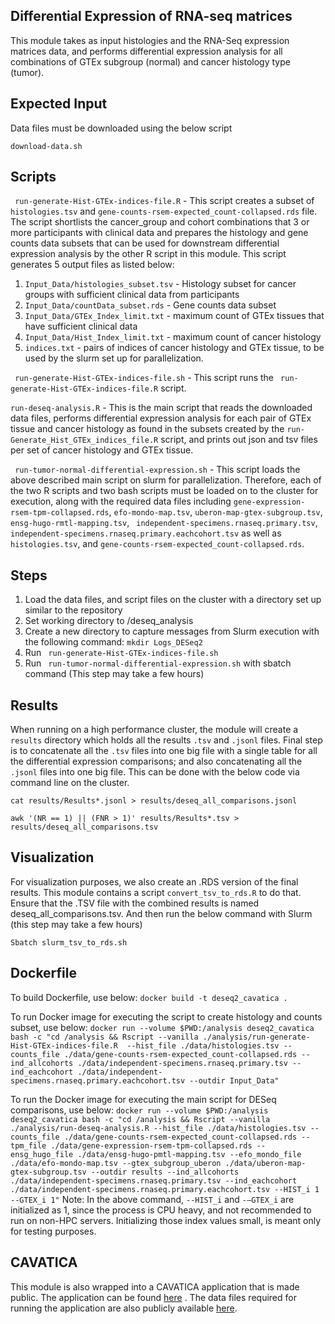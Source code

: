 ## Differential Expression of RNA-seq matrices


This module takes as input histologies and the RNA-Seq expression matrices data, and performs differential expression analysis for all combinations of GTEx subgroup (normal) and cancer histology type (tumor).



## Expected Input

Data files must be downloaded using the below script
```
download-data.sh
```



## Scripts 

` run-generate-Hist-GTEx-indices-file.R` - This script creates a subset of `histologies.tsv` and `gene-counts-rsem-expected_count-collapsed.rds` file. The script shortlists the cancer_group and cohort combinations that 3 or more participants with clinical data and prepares the histology and gene counts data subsets that can be used for downstream differential expression analysis by the other R script in this module. This script generates 5 output files as listed below:
1) `Input_Data/histologies_subset.tsv` - Histology subset for cancer groups with sufficient clinical data from participants
2) `Input_Data/countData_subset.rds` -   Gene counts data subset
3) `Input_Data/GTEx_Index_limit.txt` - maximum count of GTEx tissues that have sufficient clinical data
4) `Input_Data/Hist_Index_limit.txt` - maximum count of cancer histology
5) `indices.txt` - pairs of indices of cancer histology and GTEx tissue, to be used by the slurm set up for parallelization.

` run-generate-Hist-GTEx-indices-file.sh` - This script runs the ` run-generate-Hist-GTEx-indices-file.R` script.

`run-deseq-analysis.R` - This is the main script that reads the downloaded data files, performs differential expression analysis for each pair of GTEx tissue and cancer histology as found in the subsets created by the `run-Generate_Hist_GTEx_indices_file.R` script, and prints out json and tsv files per set of cancer histology and GTEx tissue.

` run-tumor-normal-differential-expression.sh` - This script loads the above described main script on slurm for parallelization. Therefore, each of the two R scripts and two bash scripts must be loaded on to the cluster for execution, along with the required data files including `gene-expression-rsem-tpm-collapsed.rds`, `efo-mondo-map.tsv`, `uberon-map-gtex-subgroup.tsv`, `ensg-hugo-rmtl-mapping.tsv`, ` independent-specimens.rnaseq.primary.tsv`, ` independent-specimens.rnaseq.primary.eachcohort.tsv`  as well as `histologies.tsv`, and `gene-counts-rsem-expected_count-collapsed.rds`.



## Steps
1) Load the data files, and script files on the cluster with a directory set up similar to the repository
2) Set working directory to /deseq_analysis
3) Create a new directory to capture messages from Slurm execution with the following command: `mkdir Logs_DESeq2`
4) Run ` run-generate-Hist-GTEx-indices-file.sh`
5) Run ` run-tumor-normal-differential-expression.sh` with sbatch command (This step may take a few hours)


## Results
When running on a high performance cluster, the module will create a `results` directory which holds all the results `.tsv` and `.jsonl` files.
Final step is to concatenate all the `.tsv` files into one big file with a single table for all the differential expression comparisons; and also concatenating all the `.jsonl` files into one big file. This can be done with the below code via command line on the cluster.

`cat results/Results*.jsonl > results/deseq_all_comparisons.jsonl`

`awk '(NR == 1) || (FNR > 1)' results/Results*.tsv > results/deseq_all_comparisons.tsv`

## Visualization
For visualization purposes, we also create an .RDS version of the final results. This module contains a script `convert_tsv_to_rds.R` to do that. Ensure that the .TSV file with the combined results is named deseq_all_comparisons.tsv. And then run the below command with Slurm (this step may take a few hours)

`Sbatch slurm_tsv_to_rds.sh`

## Dockerfile

To build Dockerfile, use below:
`
docker build -t deseq2_cavatica .
`

To run Docker image for executing the script to create histology and counts subset, use below:
`
docker run --volume $PWD:/analysis deseq2_cavatica bash -c "cd /analysis && Rscript --vanilla ./analysis/run-generate-Hist-GTEx-indices-file.R  --hist_file ./data/histologies.tsv --counts_file ./data/gene-counts-rsem-expected_count-collapsed.rds --ind_allcohorts ./data/independent-specimens.rnaseq.primary.tsv --ind_eachcohort ./data/independent-specimens.rnaseq.primary.eachcohort.tsv --outdir Input_Data"
`

To run the Docker image for executing the main script for DESeq comparisons, use below:
`
docker run --volume $PWD:/analysis deseq2_cavatica bash -c "cd /analysis && Rscript --vanilla ./analysis/run-deseq-analysis.R --hist_file ./data/histologies.tsv --counts_file ./data/gene-counts-rsem-expected_count-collapsed.rds --tpm_file ./data/gene-expression-rsem-tpm-collapsed.rds --ensg_hugo_file ./data/ensg-hugo-pmtl-mapping.tsv --efo_mondo_file ./data/efo-mondo-map.tsv --gtex_subgroup_uberon ./data/uberon-map-gtex-subgroup.tsv --outdir results --ind_allcohorts ./data/independent-specimens.rnaseq.primary.tsv --ind_eachcohort ./data/independent-specimens.rnaseq.primary.eachcohort.tsv --HIST_i 1 --GTEX_i 1"
`
Note: In the above command, `--HIST_i` and `-–GTEX_i` are initialized as 1, since the process is CPU heavy, and not recommended to run on non-HPC servers. Initializing those index values small, is meant only for testing purposes.

## CAVATICA
This module is also wrapped into a CAVATICA application that is made public. The application can be found [here](https://cavatica.sbgenomics.com/u/shuklas1/deseq-trial1/apps/#shuklas1/deseq-trial1/deseq-wf) . The data files required for running the application are also publicly available [here](https://cavatica.sbgenomics.com/u/cavatica/opentarget). 
